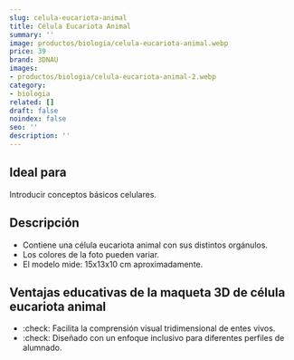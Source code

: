 ```yaml
---
slug: celula-eucariota-animal
title: Célula Eucariota Animal
summary: ''
image: productos/biologia/celula-eucariota-animal.webp
price: 39
brand: 3DNAU
images:
- productos/biologia/celula-eucariota-animal-2.webp
category:
- biologia
related: []
draft: false
noindex: false
seo: ''
description: ''
---
```

## Ideal para

Introducir conceptos básicos celulares. 

## Descripción

- Contiene una célula eucariota animal con sus distintos orgánulos.
- Los colores de la foto pueden variar.
- El modelo mide: 15x13x10 cm aproximadamente.

## Ventajas educativas de la maqueta 3D de célula eucariota animal

- :check: Facilita la comprensión visual tridimensional de entes vivos. 
- :check: Diseñado con un enfoque inclusivo para diferentes perfiles de alumnado.




